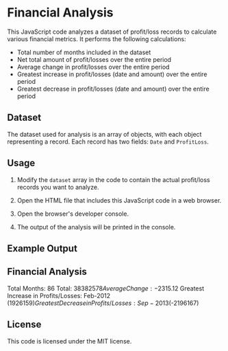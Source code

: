 # Financial Analysis

This JavaScript code analyzes a dataset of profit/loss records to calculate various financial metrics. It performs the following calculations:

- Total number of months included in the dataset
- Net total amount of profit/losses over the entire period
- Average change in profit/losses over the entire period
- Greatest increase in profit/losses (date and amount) over the entire period
- Greatest decrease in profit/losses (date and amount) over the entire period

## Dataset

The dataset used for analysis is an array of objects, with each object representing a record. Each record has two fields: `Date` and `ProfitLoss`.

## Usage

1. Modify the `dataset` array in the code to contain the actual profit/loss records you want to analyze.

2. Open the HTML file that includes this JavaScript code in a web browser.

3. Open the browser's developer console.

4. The output of the analysis will be printed in the console.

## Example Output

## Financial Analysis

Total Months: 86
Total: $38382578
Average Change: -$2315.12
Greatest Increase in Profits/Losses: Feb-2012 ($1926159)
Greatest Decrease in Profits/Losses: Sep-2013 ($-2196167)

## License

This code is licensed under the MIT license.

